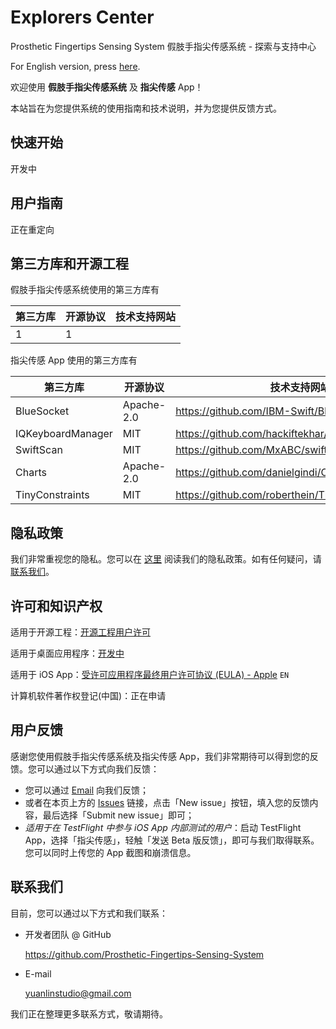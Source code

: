 # Explorers Center

Prosthetic Fingertips Sensing System 假肢手指尖传感系统 - 探索与支持中心

For English version, press [here](https://github.com/Prosthetic-Fingertips-Sensing-System/Explorers-Center).

欢迎使用 **假肢手指尖传感系统** 及 **指尖传感** App！

本站旨在为您提供系统的使用指南和技术说明，并为您提供反馈方式。

## 快速开始

开发中

## 用户指南

正在重定向

## 第三方库和开源工程

假肢手指尖传感系统使用的第三方库有

第三方库 | 开源协议 | 技术支持网站
---- | ---- | ----
1 | 1

指尖传感 App 使用的第三方库有

第三方库 | 开源协议 | 技术支持网站
---- | ---- | ----
BlueSocket | Apache-2.0 | <https://github.com/IBM-Swift/BlueSocket>
IQKeyboardManager | MIT | <https://github.com/hackiftekhar/IQKeyboardManager>
SwiftScan | MIT | <https://github.com/MxABC/swiftScan>
Charts | Apache-2.0 | <https://github.com/danielgindi/Charts>
TinyConstraints | MIT | <https://github.com/roberthein/TinyConstraints>

## 隐私政策

我们非常重视您的隐私。您可以在 [这里](Privacy%20Policy.md) 阅读我们的隐私政策。如有任何疑问，请 [联系我们](#联系我们)。

## 许可和知识产权

适用于开源工程：[开源工程用户许可](LICENSE)

适用于桌面应用程序：[开发中](#许可和知识产权)

适用于 iOS App：[受许可应用程序最终用户许可协议 (EULA) - Apple](https://www.apple.com/legal/internet-services/itunes/dev/stdeula/) `EN`

计算机软件著作权登记(中国)：正在申请

## 用户反馈

感谢您使用假肢手指尖传感系统及指尖传感 App，我们非常期待可以得到您的反馈。您可以通过以下方式向我们反馈：

- 您可以通过 [Email](#联系我们) 向我们反馈；
- 或者在本页上方的 [Issues](https://github.com/Prosthetic-Fingertips-Sensing-System/Explorers-Center/issues) 链接，点击「New issue」按钮，填入您的反馈内容，最后选择「Submit new issue」即可；
- *适用于在 TestFlight 中参与 iOS App 内部测试的用户*：启动 TestFlight App，选择「指尖传感」，轻触「发送 Beta 版反馈」，即可与我们取得联系。您可以同时上传您的 App 截图和崩溃信息。

## 联系我们

目前，您可以通过以下方式和我们联系：

- 开发者团队 @ GitHub

    <https://github.com/Prosthetic-Fingertips-Sensing-System>

- E-mail

    [yuanlinstudio@gmail.com](mailto:yuanlinstudio@gmail.com)

我们正在整理更多联系方式，敬请期待。
